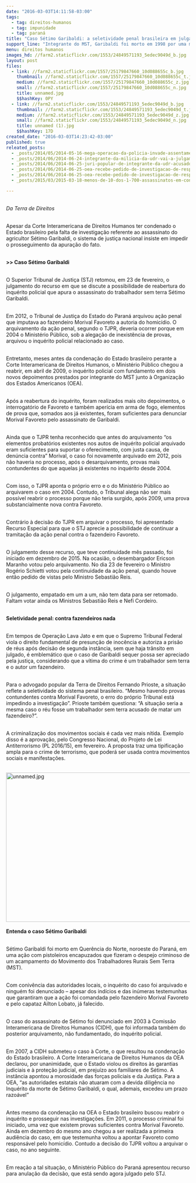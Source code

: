 ```yaml
---
date: "2016-03-03T14:11:58-03:00"
tags:
  - tag: direitos-humanos
  - tag: impunidade
  - tag: paraná
title: "Caso Sétimo Garibaldi: a seletividade penal brasileira em julgamento"
support_line: "Integrante do MST, Garibaldi foi morto em 1998 por uma milícia armada."
menu: direitos humanos
images_hd: //farm2.staticflickr.com/1553/24849571193_5edec9049d_b.jpg
layout: post
files:
  - link: //farm2.staticflickr.com/1557/25179847660_10d088655c_b.jpg
    thumbnail: //farm2.staticflickr.com/1557/25179847660_10d088655c_t.jpg
    medium: //farm2.staticflickr.com/1557/25179847660_10d088655c_z.jpg
    small: //farm2.staticflickr.com/1557/25179847660_10d088655c_n.jpg
    title: unnamed.jpg
    $$hashKey: 0PY
  - link: //farm2.staticflickr.com/1553/24849571193_5edec9049d_b.jpg
    thumbnail: //farm2.staticflickr.com/1553/24849571193_5edec9049d_t.jpg
    medium: //farm2.staticflickr.com/1553/24849571193_5edec9049d_z.jpg
    small: //farm2.staticflickr.com/1553/24849571193_5edec9049d_n.jpg
    title: unnamed (1).jpg
    $$hashKey: 17D
created_date: "2016-03-03T14:23:42-03:00"
published: true
releated_posts:
  - _posts/2014/05/2014-05-16-mega-operacao-da-policia-invade-assentamento-e-intimida-familias-no-parana.md
  - _posts/2014/06/2014-06-24-integrante-da-milicia-da-udr-vai-a-julgamento-nesta-terca-feira.md
  - _posts/2014/06/2014-06-25-juri-popular-de-integrante-da-udr-acusado-de-matar-sem-terra-e-adiado.md
  - _posts/2014/06/2014-06-25-oea-recebe-pedido-de-investigacao-de-responsaveis-pela-morte-de-sem-terra.md
  - _posts/2014/06/2014-06-25-oea-recebe-pedido-de-investigacao-de-responsaveis-pela-morte-de-sem-terra.md-e
  - _posts/2015/03/2015-03-18-menos-de-10-dos-1-700-assassinatos-em-conflitos-de-terra-vao-a-julgamento.md

---
```

<p><br />
<em>Da&nbsp;Terra de Direitos</em></p>

<p><br />
Apesar da Corte Interamericana de Direitos Humanos ter condenado o Estado brasileiro pela falta de investiga&ccedil;&atilde;o referente ao assassinato do agricultor S&eacute;timo Garibaldi, o sistema de justi&ccedil;a nacional insiste em impedir o prosseguimento da apura&ccedil;&atilde;o do fato.&nbsp;</p>

<p><br />
<strong>&gt;&gt; Caso S&eacute;timo Garibaldi</strong></p>

<p><br />
O Superior Tribunal de Justi&ccedil;a (STJ) retomou, em 23 de fevereiro, o julgamento do recurso em que se discute a possibilidade de reabertura do inqu&eacute;rito policial que apura o assassinato do trabalhador sem terra S&eacute;timo Garibaldi.</p>

<p><br />
Em 2012, o Tribunal de Justi&ccedil;a do Estado do Paran&aacute; arquivou a&ccedil;&atilde;o penal que imputava ao fazendeiro Morival Favoreto a autoria do homic&iacute;dio. O arquivamento da a&ccedil;&atilde;o penal, segundo o TJPR, deveria ocorrer porque em 2004 o Minist&eacute;rio P&uacute;blico, sob a alega&ccedil;&atilde;o de inexist&ecirc;ncia de provas, arquivou o inqu&eacute;rito policial relacionado ao caso.</p>

<p><br />
Entretanto, meses antes da condena&ccedil;&atilde;o do Estado brasileiro perante a Corte Interamericana de Direitos Humanos, o Minist&eacute;rio P&uacute;blico chegou a reabrir, em abril de 2009, o inqu&eacute;rito policial com fundamento em dois novos depoimentos prestados por integrante do MST junto &agrave; Organiza&ccedil;&atilde;o dos Estados Americanos (OEA).</p>

<p><br />
Ap&oacute;s a reabertura do inqu&eacute;rito, foram realizados mais oito depoimentos, o interrogat&oacute;rio de Favoreto e tamb&eacute;m aper&iacute;cia em arma de fogo, elementos de prova que, somados aos j&aacute; existentes, foram suficientes para denunciar Morival Favoreto pelo assassinato de Garibaldi.</p>

<p><br />
Ainda que o TJPR tenha reconhecido que antes do arquivamento &ldquo;os elementos probat&oacute;rios existentes nos autos de inqu&eacute;rito policial arquivado eram suficientes para suportar o oferecimento, com justa causa, de den&uacute;ncia contra&rdquo; Morival, o caso foi novamente arquivado em 2012, pois n&atilde;o haveria no processo, ap&oacute;s o desarquivamento, provas mais contundentes do que aquelas j&aacute; existentes no inqu&eacute;rito desde 2004.</p>

<p><br />
Com isso, o TJPR aponta o pr&oacute;prio erro e o do Minist&eacute;rio P&uacute;blico ao arquivarem o caso em 2004. Contudo, o Tribunal alega n&atilde;o ser mais poss&iacute;vel reabrir o processo porque n&atilde;o teria surgido, ap&oacute;s 2009, uma prova substancialmente nova contra Favoreto.</p>

<p><br />
Contr&aacute;rio &agrave; decis&atilde;o do TJPR em arquivar o processo, foi apresentado Recurso Especial para que o STJ aprecie a possibilidade de continuar a tramita&ccedil;&atilde;o da a&ccedil;&atilde;o penal contra o fazendeiro Favoreto.</p>

<p><br />
O julgamento desse recurso, que teve continuidade m&ecirc;s passado, foi iniciado em dezembro de 2015. Na ocasi&atilde;o, o desembargador Ericson Maranho votou pelo arquivamento. No dia 23 de fevereiro o Ministro Rog&eacute;rio Schietti votou pela continuidade da a&ccedil;&atilde;o penal, quando houve ent&atilde;o pedido de vistas pelo Ministro Sebasti&atilde;o Reis.</p>

<p><br />
O julgamento, empatado em um a um, n&atilde;o tem data para ser retomado. Faltam votar ainda os Ministros Sebasti&atilde;o Reis e Nefi Cordeiro.</p>

<p><br />
<strong>Seletividade penal: contra fazendeiros nada</strong></p>

<p><br />
Em tempos de Opera&ccedil;&atilde;o Lava Jato e em que o Supremo Tribunal Federal viola o direito fundamental de presun&ccedil;&atilde;o de inoc&ecirc;ncia e autoriza a pris&atilde;o de r&eacute;us ap&oacute;s decis&atilde;o de segunda inst&acirc;ncia, sem que haja tr&acirc;nsito em julgado, &eacute; emblem&aacute;tico que o caso de Garibaldi sequer possa ser apreciado pela justi&ccedil;a, considerando que a v&iacute;tima do crime &eacute; um trabalhador sem terra e o autor um fazendeiro.</p>

<p><br />
Para o advogado popular da Terra de Direitos Fernando Prioste, a situa&ccedil;&atilde;o reflete a seletividade do sistema penal brasileiro. &ldquo;Mesmo havendo provas contundentes contra Morival Favoreto, o erro do pr&oacute;prio Tribunal est&aacute; impedindo a investiga&ccedil;&atilde;o&rdquo;. Prioste tamb&eacute;m questiona: &ldquo;A situa&ccedil;&atilde;o seria a mesma caso o r&eacute;u fosse um trabalhador sem terra acusado de matar um fazendeiro?&rdquo;.</p>

<p><br />
A criminaliza&ccedil;&atilde;o dos movimentos sociais &eacute; cada vez mais n&iacute;tida. Exemplo disso &eacute; a aprova&ccedil;&atilde;o, pelo Congresso Nacional, do Projeto de Lei Antiterrorismo (PL 2016/15), em fevereiro. A proposta traz uma tipifica&ccedil;&atilde;o ampla para o crime de terrorismo, que poder&aacute; ser usada contra movimentos sociais e manifesta&ccedil;&otilde;es.<br />
&nbsp;</p>

<p><img alt="unnamed.jpg" height="408" src="//farm2.staticflickr.com/1557/25179847660_10d088655c_b.jpg" width="700" /><br />
<br />
<strong>Entenda o caso S&eacute;timo Garibaldi</strong></p>

<p><br />
S&eacute;timo Garibaldi foi morto em Quer&ecirc;ncia do Norte, noroeste do Paran&aacute;, em uma a&ccedil;&atilde;o com pistoleiros encapuzados que fizeram o despejo criminoso de um acampamento do Movimento dos Trabalhadores Rurais Sem Terra (MST).</p>

<p><br />
Com coniv&ecirc;ncia das autoridades locais, o inqu&eacute;rito do caso foi arquivado e ningu&eacute;m foi denunciado &ndash; apesar dos ind&iacute;cios e das in&uacute;meras testemunhas que garantiram que a a&ccedil;&atilde;o foi comandada pelo fazendeiro Morival Favoreto e pelo capataz Ailton Lobato, j&aacute; falecido.</p>

<p><br />
O caso do assassinato de S&eacute;timo foi denunciado em 2003 &agrave; Comiss&atilde;o Interamericana de Direitos Humanos (CIDH), que foi informada tamb&eacute;m do posterior arquivamento, n&atilde;o fundamentado, do inqu&eacute;rito policial.</p>

<p><br />
Em 2007, a CIDH submeteu o caso &agrave; Corte, o que resultou na condena&ccedil;&atilde;o do Estado brasileiro. A Corte Interamericana de Direitos Humanos da OEA declarou, por unanimidade, que o Estado violou os direitos &agrave;s garantias judiciais e &agrave; prote&ccedil;&atilde;o judicial, em preju&iacute;zo aos familiares de S&eacute;timo. A inst&acirc;ncia apontou a morosidade das for&ccedil;as policiais e da Justi&ccedil;a. Para a OEA, &ldquo;as autoridades estatais n&atilde;o atuaram com a devida dilig&ecirc;ncia no Inqu&eacute;rito da morte de S&eacute;timo Garibaldi, o qual, ademais, excedeu um prazo razo&aacute;vel&rdquo;</p>

<p><br />
Antes mesmo da condena&ccedil;&atilde;o na OEA o Estado brasileiro buscou reabrir o inqu&eacute;rito e prosseguir nas investiga&ccedil;&otilde;es. Em 2011, o processo criminal foi iniciado, uma vez que existem provas suficientes contra Morival Favoreto. Ainda em dezembro do mesmo ano chegou a ser realizada a primeira audi&ecirc;ncia do caso, em que testemunha voltou a apontar Favoreto como respons&aacute;vel pelo homic&iacute;dio. Contudo a decis&atilde;o do TJPR voltou a arquivar o caso, no ano seguinte.</p>

<p><br />
Em rea&ccedil;&atilde;o a tal situa&ccedil;&atilde;o, o Minist&eacute;rio P&uacute;blico do Paran&aacute; apresentou recurso para anula&ccedil;&atilde;o da decis&atilde;o, que est&aacute; sendo agora julgado pelo STJ.</p>
